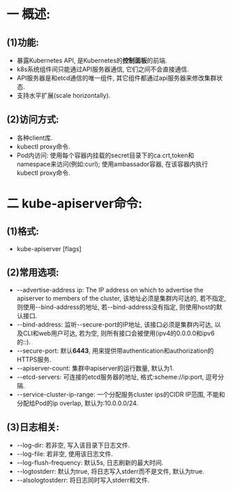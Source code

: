 # 一 概述:
## (1)功能:
- 暴露Kubernetes API, 是Kubernetes的**控制面板**的前端.
- k8s系统组件间只能通过API服务器通信, 它们之间不会直接通信.
- API服务器是和etcd通信的唯一组件, 其它组件都通过api服务器来修改集群状态.
- 支持水平扩展(scale horizontally).

## (2)访问方式:
- 各种client库.
- kubectl proxy命令.
- Pod内访问: 使用每个容器内挂载的secret目录下的ca.crt,token和namespace来访问(例如:curl); 使用ambassador容器, 在该容器内执行kubectl proxy命令.

# 二 kube-apiserver命令:
## (1)格式:
- kube-apiserver [flags]

## (2)常用选项:
- --advertise-address ip: The IP address on which to advertise the apiserver to members of the cluster, 该地址必须是集群内可达的, 若不指定, 则使用--bind-address的地址, 若--bind-address没有指定, 则使用host的默认接口.
- --bind-address: 监听--secure-port的IP地址, 该接口必须是集群内可达, 以及CLI和web用户可达, 若为空, 则所有接口会被使用(ipv4的0.0.0.0和ipv6的::).
- --secure-port: 默认**6443**, 用来提供带authentication和authorization的HTTPS服务.
- --apiserver-count: 集群中apiserver的运行数量, 默认为1.
- --etcd-servers: 可连接的etcd服务器的地址, 格式:scheme://ip:port, 逗号分隔.
- --service-cluster-ip-range: 一个分配服务cluster ips的CIDR IP范围, 不能和分配给Pod的ip overlap, 默认为:10.0.0.0/24.

## (3)日志相关:
- --log-dir: 若非空, 写入该目录下日志文件.
- --log-file: 若非空, 使用该日志文件.
- --log-flush-frequency: 默认5s, 日志刷新的最大时间.
- --logtostderr: 默认为true, 将日志写入stderr而不是文件, 默认为true.
- --alsologtostderr: 将日志同时写入stderr和文件.
